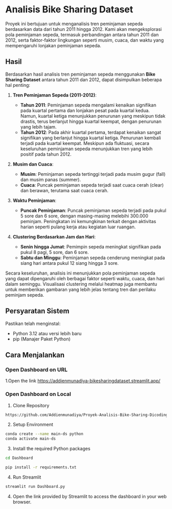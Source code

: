 # Analisis Bike Sharing Dataset
Proyek ini bertujuan untuk menganalisis tren peminjaman sepeda berdasarkan data dari tahun 2011 hingga 2012. Kami akan mengeksplorasi pola peminjaman sepeda, termasuk perbandingan antara tahun 2011 dan 2012, serta faktor-faktor lingkungan seperti musim, cuaca, dan waktu yang mempengaruhi lonjakan peminjaman sepeda.
## Hasil
Berdasarkan hasil analisis tren peminjaman sepeda menggunakan **Bike Sharing Dataset** antara tahun 2011 dan 2012, dapat disimpulkan beberapa hal penting:

1. **Tren Peminjaman Sepeda (2011-2012)**:
   - **Tahun 2011**: Peminjaman sepeda mengalami kenaikan signifikan pada kuartal pertama dan lonjakan pesat pada kuartal kedua. Namun, kuartal ketiga menunjukkan penurunan yang meskipun tidak drastis, terus berlanjut hingga kuartal keempat, dengan penurunan yang lebih tajam.
   - **Tahun 2012**: Pada akhir kuartal pertama, terdapat kenaikan sangat signifikan yang berlanjut hingga kuartal ketiga. Penurunan kembali terjadi pada kuartal keempat. Meskipun ada fluktuasi, secara keseluruhan peminjaman sepeda menunjukkan tren yang lebih positif pada tahun 2012.

2. **Musim dan Cuaca**:
   - **Musim**: Peminjaman sepeda tertinggi terjadi pada musim gugur (fall) dan musim panas (summer).
   - **Cuaca**: Puncak peminjaman sepeda terjadi saat cuaca cerah (clear) dan berawan, terutama saat cuaca cerah.

3. **Waktu Peminjaman**:
   - **Puncak Peminjaman**: Puncak peminjaman sepeda terjadi pada pukul 5 sore dan 6 sore, dengan masing-masing melebihi 300.000 peminjam. Peningkatan ini kemungkinan terkait dengan aktivitas harian seperti pulang kerja atau kegiatan luar ruangan.
   
4. **Clustering Berdasarkan Jam dan Hari**:
   - **Senin hingga Jumat**: Pemimpin sepeda meningkat signifikan pada pukul 8 pagi, 5 sore, dan 6 sore.
   - **Sabtu dan Minggu**: Peminjaman sepeda cenderung meningkat pada siang hari antara pukul 12 siang hingga 3 sore.

Secara keseluruhan, analisis ini menunjukkan pola peminjaman sepeda yang dapat dipengaruhi oleh berbagai faktor seperti waktu, cuaca, dan hari dalam seminggu. Visualisasi clustering melalui heatmap juga membantu untuk memberikan gambaran yang lebih jelas tentang tren dan perilaku peminjam sepeda.
## Persyaratan Sistem
Pastikan telah menginstal:
- Python 3.12 atau versi lebih baru
- pip (Manajer Paket Python)
## Cara Menjalankan
### Open Dashboard on URL 
1.Open the link https://addienmunadiya-bikesharingdataset.streamlit.app/
### Open Dashboard on Local 
1. Clone Repository
```bash
https://github.com/Addienmunadiya/Proyek-Analisis-Bike-Sharing-Dicoding
```
2. Setup Environment
```bash
conda create --name main-ds python
conda activate main-ds
```
3. Install the required Python packages
```bash
cd Dashboard
```
```bash
pip install -r requirements.txt
```
4. Run Streamlit
```bash
streamlit run Dashboard.py
```
4. Open the link provided by Streamlit to access the dashboard in your web browser.
